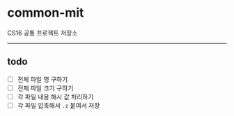 # common-mit

CS16 공통 프로젝트 저장소

---

## todo

- [ ] 전체 파일 명 구하기
- [ ] 전체 파일 크기 구하기
- [ ] 각 파일 내용 해시 값 처리하기
- [ ] 각 파일 압축해서 `.z` 붙여서 저장
